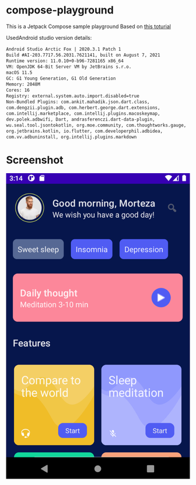 # compose-playground
This is a Jetpack Compose sample playground Based on [this toturial](https://www.youtube.com/watch?v=g5-wzZUnIbQ) 

UsedAndroid studio version details:
```
Android Studio Arctic Fox | 2020.3.1 Patch 1
Build #AI-203.7717.56.2031.7621141, built on August 7, 2021
Runtime version: 11.0.10+0-b96-7281165 x86_64
VM: OpenJDK 64-Bit Server VM by JetBrains s.r.o.
macOS 11.5
GC: G1 Young Generation, G1 Old Generation
Memory: 2048M
Cores: 16
Registry: external.system.auto.import.disabled=true
Non-Bundled Plugins: com.ankit.mahadik.json.dart.class, com.dengzii.plugin.adb, com.herbert.george.dart.extensions, com.intellij.marketplace, com.intellij.plugins.macoskeymap, dev.polek.adbwifi, Dart, andrasferenczi.dart-data-plugin, wu.seal.tool.jsontokotlin, org.moe.community, com.thoughtworks.gauge, org.jetbrains.kotlin, io.flutter, com.developerphil.adbidea, com.vv.adbuninstall, org.intellij.plugins.markdown
```

# Screenshot
![](https://github.com/Morteza-Rastgoo/compose-playground/blob/master/Screenshot%202021-08-23%20at%2015.14.10.png)
